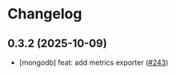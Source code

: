 # Changelog

## 0.3.2 (2025-10-09)

* [mongodb] feat: add metrics exporter ([#243](https://github.com/CloudPirates-io/helm-charts/pull/243))
